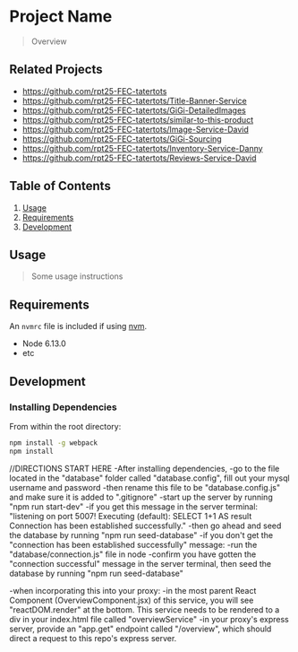 # Project Name

> Overview

## Related Projects

  - https://github.com/rpt25-FEC-tatertots
  - https://github.com/rpt25-FEC-tatertots/Title-Banner-Service
  - https://github.com/rpt25-FEC-tatertots/GiGi-DetailedImages
  - https://github.com/rpt25-FEC-tatertots/similar-to-this-product
  - https://github.com/rpt25-FEC-tatertots/Image-Service-David
  - https://github.com/rpt25-FEC-tatertots/GiGi-Sourcing
  - https://github.com/rpt25-FEC-tatertots/Inventory-Service-Danny
  - https://github.com/rpt25-FEC-tatertots/Reviews-Service-David

## Table of Contents

1. [Usage](#Usage)
1. [Requirements](#requirements)
1. [Development](#development)

## Usage

> Some usage instructions

## Requirements

An `nvmrc` file is included if using [nvm](https://github.com/creationix/nvm).

- Node 6.13.0
- etc

## Development

### Installing Dependencies

From within the root directory:

```sh
npm install -g webpack
npm install
```

//DIRECTIONS START HERE
-After installing dependencies,
  -go to the file located in the "database" folder called "database.config", fill out your mysql username and password
  -then rename this file to be "database.config.js" and make sure it is added to ".gitignore"
  -start up the server by running "npm run start-dev"
    -if you get this message in the server terminal:
      "listening on port 5007!
       Executing (default): SELECT 1+1 AS result
       Connection has been established successfully."
      -then go ahead and seed the database by running "npm run seed-database"
    -if you don't get the "connection has been established successfully" message:
      -run the "database/connection.js" file in node
      -confirm you have gotten the "connection successful" message in the server terminal, then seed the database by running "npm run seed-database"

-when incorporating this into your proxy:
  -in the most parent React Component (OverviewComponent.jsx) of this service, you will see "reactDOM.render" at the bottom. This service needs to be rendered to a div in your index.html file called "overviewService"
  -in your proxy's express server, provide an "app.get" endpoint called "/overview", which should direct a request to this repo's express server.